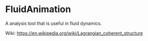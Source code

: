 # FluidAnimation
A analysis tool that is useful in fluid dynamics.

Wiki: https://en.wikipedia.org/wiki/Lagrangian_coherent_structure
